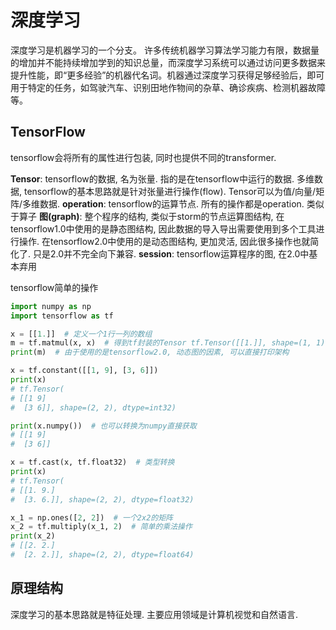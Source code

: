 # 深度学习

深度学习是机器学习的一个分支。 许多传统机器学习算法学习能力有限，数据量的增加并不能持续增加学到的知识总量，而深度学习系统可以通过访问更多数据来提升性能，即“更多经验”的机器代名词。机器通过深度学习获得足够经验后，即可用于特定的任务，如驾驶汽车、识别田地作物间的杂草、确诊疾病、检测机器故障等。

## TensorFlow

tensorflow会将所有的属性进行包装, 同时也提供不同的transformer.

**Tensor**: tensorflow的数据, 名为张量. 指的是在tensorflow中运行的数据. 多维数据, tensorflow的基本思路就是针对张量进行操作(flow). Tensor可以为值/向量/矩阵/多维数据.
**operation**: tensorflow的运算节点. 所有的操作都是operation. 类似于算子
**图(graph)**: 整个程序的结构, 类似于storm的节点运算图结构, 在tensorflow1.0中使用的是静态图结构, 因此数据的导入导出需要使用到多个工具进行操作. 在tensorflow2.0中使用的是动态图结构, 更加灵活, 因此很多操作也就简化了. 只是2.0并不完全向下兼容.
**session**: tensorflow运算程序的图, 在2.0中基本弃用

tensorflow简单的操作

```python
import numpy as np
import tensorflow as tf

x = [[1.]]  # 定义一个1行一列的数组
m = tf.matmul(x, x)  # 得到tf封装的Tensor tf.Tensor([[1.]], shape=(1, 1), dtype=float32)
print(m)  # 由于使用的是tensorflow2.0, 动态图的因素, 可以直接打印架构

x = tf.constant([[1, 9], [3, 6]])
print(x)
# tf.Tensor(
# [[1 9]
#  [3 6]], shape=(2, 2), dtype=int32)

print(x.numpy())  # 也可以转换为numpy直接获取
# [[1 9]
#  [3 6]]

x = tf.cast(x, tf.float32)  # 类型转换
print(x)
# tf.Tensor(
# [[1. 9.]
#  [3. 6.]], shape=(2, 2), dtype=float32)

x_1 = np.ones([2, 2])  # 一个2x2的矩阵
x_2 = tf.multiply(x_1, 2)  # 简单的乘法操作
print(x_2)
# [[2. 2.]
#  [2. 2.]], shape=(2, 2), dtype=float64)

```

## 原理结构

深度学习的基本思路就是特征处理. 主要应用领域是计算机视觉和自然语言.
